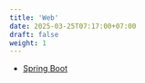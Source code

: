 ```yaml
---
title: 'Web'
date: 2025-03-25T07:17:00+07:00
draft: false
weight: 1
---
```


- [Spring Boot](./spring-boot/)
